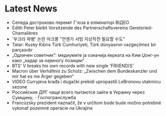 # Latest News
-  Сепеда достроково переміг Г'юза в елімінаторі ВІДЕО
-  Edith Peter bleibt Vorsitzende des Partnerschaftsvereins Geretsried-Chamalières
-  '우크라 파병' 논란 마크롱 "언젠가 서방 지상작전 필요할 수도"
-  Tatar: Kuzey Kıbrıs Türk Cumhuriyeti, Türk dünyasının vazgeçilmez bir parçasıdır
-  „Одличен советник“: медиумите ја означија ќерката на Ким Џонг-ун како „кадар за најмногу позиции“
-  BTS' V breaks his own records with new single 'FRI(END)S'
-  Macron über Verhältnis zu Scholz: „Zwischen dem Bundeskanzler und mir hat es nie Ärger gegeben“
-  VIDEO Curryjeva krađa i dugački prekidi upropastili LeBronovu utakmicu sezone
-  Российские ДРГ чаще всего пытаются зайти в Украину через Сумщину, - Госпогранслужба
-  Francúzsky prezident naznačil, že v určitom bode bude možno potrebné vykonať pozemné operácie na Ukrajine
